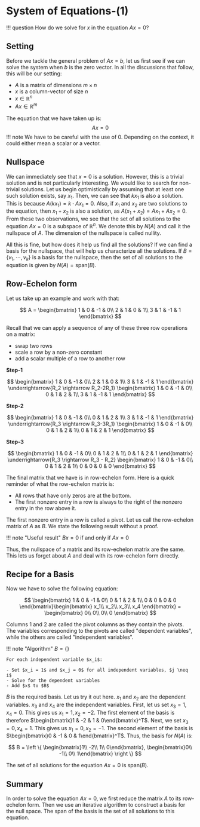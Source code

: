 # System of Equations-(1)

!!! question
    How do we solve for $x$ in the equation $Ax = 0$?



## Setting

Before we tackle the general problem of $Ax = b$, let us first see if we can solve the system when $b$ is the zero vector. In all the discussions that follow, this will be our setting:

- $A$ is a matrix of dimensions $m \times n$
- $x$ is a column-vector of size $n$
- $x \in \mathbb{R}^n$
- $Ax \in \mathbb{R}^{m}$

The equation that we have taken up is:
$$
Ax = 0
$$
!!! note
    We have to be careful with the use of $0$. Depending on the context, it could either mean a scalar or a vector.

## Nullspace

We can immediately see that $x = 0$ is a solution. However, this is a trivial solution and is not particularly interesting. We would like to search for non-trivial solutions. Let us begin optimistically by assuming that at least one such solution exists, say $x_1$. Then, we can see that $k x_1$ is also a solution. This is because $A (kx_1) = k \cdot Ax_1 = 0$. Also, if $x_1$ and $x_2$ are two solutions to the equation, then $x_1 + x_2$ is also a solution, as $A(x_1 + x_2) = Ax_1 + Ax_2 = 0$. From these two observations, we see that the set of all solutions to the equation $Ax = 0$ is a subspace of $\mathbb{R}^{n}$. We denote this by $N(A)$ and call it the nullspace of $A$. The dimension of the nullspace is called nullity.

All this is fine, but how does it help us find all the solutions? If we can find a basis for the nullspace, that will help us characterize all the solutions. If $B = \{v_1, \cdots, v_k\}$ is a basis for the nullspace, then the set of all solutions to the equation is given by $N(A) = \text{span}(B)$.



## Row-Echelon form

Let us take up an example and work with that:


$$
A = \begin{bmatrix}
1 & 0 & -1 & 0\\
2 & 1 & 0 & 1\\
3 & 1 & -1 & 1
\end{bmatrix}
$$


Recall that we can apply a sequence of any of these three row operations on a matrix:

- swap two rows
- scale a row by a non-zero constant
- add a scalar multiple of a row to another row



**Step-1**


$$
\begin{bmatrix}
1 & 0 & -1 & 0\\
2 & 1 & 0 & 1\\
3 & 1 & -1 & 1
\end{bmatrix} \underrightarrow{R_2 \rightarrow R_2-2R_1} 
\begin{bmatrix}
1 & 0 & -1 & 0\\
0 & 1 & 2 & 1\\
3 & 1 & -1 & 1
\end{bmatrix}
$$


**Step-2**


$$
\begin{bmatrix}
1 & 0 & -1 & 0\\
0 & 1 & 2 & 1\\
3 & 1 & -1 & 1
\end{bmatrix} \underrightarrow{R_3 \rightarrow R_3-3R_1} 
\begin{bmatrix}
1 & 0 & -1 & 0\\
0 & 1 & 2 & 1\\
0 & 1 & 2 & 1
\end{bmatrix}
$$


**Step-3**


$$
\begin{bmatrix}
1 & 0 & -1 & 0\\
0 & 1 & 2 & 1\\
0 & 1 & 2 & 1
\end{bmatrix} \underrightarrow{R_3 \rightarrow R_3 - R_2} 
\begin{bmatrix}
1 & 0 & -1 & 0\\
0 & 1 & 2 & 1\\
0 & 0 & 0 & 0
\end{bmatrix}
$$


The final matrix that we have is in row-echelon form. Here is a quick reminder of what the row-echelon matrix is:

- All rows that have only zeros are at the bottom.
- The first nonzero entry in a row is always to the right of the nonzero entry in the row above it.

The first nonzero entry in a row is called a pivot. Let us call the row-echelon matrix of $A$ as $B$. We state the following result without a proof.

!!! note "Useful result"
    $Bx = 0$ if and only if $Ax = 0$

Thus, the nullspace of a matrix and its row-echelon matrix are the same. This lets us forget about $A$ and deal with its row-echelon form directly.



## Recipe for a Basis

Now we have to solve the following equation:


$$
\begin{bmatrix}
1 & 0 & -1 & 0\\
0 & 1 & 2 & 1\\
0 & 0 & 0 & 0
\end{bmatrix}\begin{bmatrix}
x_1\\
x_2\\
x_3\\
x_4
\end{bmatrix} = \begin{bmatrix}
0\\
0\\
0\\
0
\end{bmatrix} 
$$


Columns $1$ and $2$ are called the pivot columns as they contain the pivots. The variables corresponding to the pivots are called "dependent variables", while the others are called "independent variables". 

!!! note "Algorithm"
    $B = \{ \}$

    For each independent variable $x_i$:
    
    - Set $x_i = 1$ and $x_j = 0$ for all independent variables, $j \neq i$
    - Solve for the dependent variables        
    - Add $x$ to $B$



$B$ is the required basis. Let us try it out here. $x_1$ and $x_2$ are the dependent variables. $x_3$ and $x_4$ are the independent variables. First, let us set $x_3 = 1, x_4 = 0$. This gives us $x_1 = 1, x_2 = -2$. The first element of the basis is therefore $\begin{bmatrix}1 & -2 & 1 & 0\end{bmatrix}^T$. Next, we set $x_3 = 0, x_4 = 1$. This gives us $x_1 = 0, x_2 = -1$. The second element of the basis is $\begin{bmatrix}0 & -1 & 0 & 1\end{bmatrix}^T$. Thus, the basis for $N(A)$ is:


$$
B = \left \{ \begin{bmatrix}1\\
-2\\
1\\
0\end{bmatrix}, \begin{bmatrix}0\\
-1\\
0\\
1\end{bmatrix} \right \}
$$


The set of all solutions for the equation $Ax = 0$ is $\text{span}(B)$. 



## Summary

In order to solve the equation $Ax = 0$, we first reduce the matrix $A$ to its row-echelon form. Then we use an iterative algorithm to construct a basis for the null space. The span of the basis is the set of all solutions to this equation.
